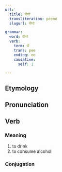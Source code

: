 ```yaml
---
url:
  title: पीणो
  transliteration: peeno
  slugurl: पीणो

grammar:
  word: पीणो
  verb:
    term: पी
    trans: pee
    ending: ee
    causative:
      self: 1

---
```

## Etymology

## Pronunciation

## Verb
### Meaning
1. to drink
2. to consume alcohol

### Conjugation
<verb-conj :grammar="grammar"></verb-conj>